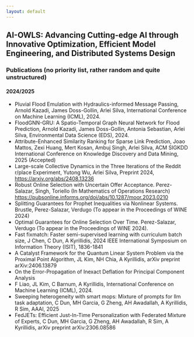 ```yaml
---
layout: default
---
```


## AI-OWLS: Advancing Cutting-edge AI through Innovative Optimization, Efficient Model Engineering, and Distributed Systems Design

### Publications (no priority list, rather random and quite unstructured)

#### 2024/2025

+ Pluvial Flood Emulation with Hydraulics-informed Message Passing, Arnold Kazadi, James Doss-Gollin, Arlei Silva, International Conference on Machine Learning (ICML), 2024.
+ FloodGNN-GRU: A Spatio-Temporal Graph Neural Network for Flood Prediction, Arnold Kazadi, James Doss-Gollin, Antonia Sebastian, Arlei Silva, Environmental Data Science (EDS), 2024.
+ Attribute-Enhanced Similarity Ranking for Sparse Link Prediction, Joao Mattos, Zexi Huang, Mert Kosan, Ambuj Singh, Arlei Silva, ACM SIGKDD International Conference on Knowledge Discovery and Data Mining, 2025 (Accepted)
+ Large-scale Collective Dynamics in the Three Iterations of the Reddit r/place Experiment, Yutong Wu, Arlei Silva, Preprint 2024, https://arxiv.org/abs/2408.13236
+ Robust Online Selection with Uncertain Offer Acceptance. Perez-Salazar, Singh, Toriello (In Mathematics of Operations Research) https://pubsonline.informs.org/doi/abs/10.1287/moor.2023.0210
+ Splitting Guarantees for Prophet Inequalities via Nonlinear Systems. Brustle, Perez-Salazar, Verdugo (To appear in the Proceedings of WINE 2024)
+ Optimal Guarantees for Online Selection Over Time. Perez-Salazar, Verdugo (To appear in the Proceedings of WINE 2024).
+ Fast fixmatch: Faster semi-supervised learning with curriculum batch size, J Chen, C Dun, A Kyrillidis, 2024 IEEE International Symposium on Information Theory (ISIT), 1836-1841
+ A Catalyst Framework for the Quantum Linear System Problem via the Proximal Point Algorithm, JL Kim, NH Chia, A Kyrillidis, arXiv preprint arXiv:2406.13879
+ On the Error-Propagation of Inexact Deflation for Principal Component Analysis
+ F Liao, JL Kim, C Barnum, A Kyrillidis, International Conference on Machine Learning (ICML), 2024.
+ Sweeping heterogeneity with smart mops: Mixture of prompts for llm task adaptation, C Dun, MH Garcia, G Zheng, AH Awadallah, A Kyrillidis, R Sim, ΑΑΑΙ, 2025
+ FedJETs: Efficient Just-In-Time Personalization with Federated Mixture of Experts, C Dun, MH Garcia, G Zheng, AH Awadallah, R Sim, A Kyrillidis, arXiv preprint arXiv:2306.08586
